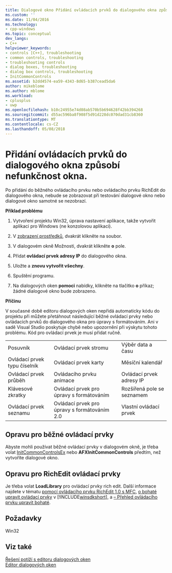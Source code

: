 ```yaml
---
title: Dialogové okno Přidání ovládacích prvků do dialogového okna způsobí nefunkčnost | Microsoft Docs
ms.custom: ''
ms.date: 11/04/2016
ms.technology:
- cpp-windows
ms.topic: conceptual
dev_langs:
- C++
helpviewer_keywords:
- controls [C++], troubleshooting
- common controls, troubleshooting
- troubleshooting controls
- dialog boxes, troubleshooting
- dialog box controls, troubleshooting
- InitCommonControls
ms.assetid: b2dd4574-ea59-4343-8d65-b387cead5da6
author: mikeblome
ms.author: mblome
ms.workload:
- cplusplus
- uwp
ms.openlocfilehash: b10c24955e74d08ab570b5b694628f42bb394268
ms.sourcegitcommit: d55ac596ba8f908f5d91d228dc070dad31cb8360
ms.translationtype: MT
ms.contentlocale: cs-CZ
ms.lasthandoff: 05/08/2018
---
```

# <a name="adding-controls-to-a-dialog-causes-the-dialog-to-no-longer-function"></a>Přidání ovládacích prvků do dialogového okna způsobí nefunkčnost okna.
Po přidání do běžného ovládacího prvku nebo ovládacího prvku RichEdit do dialogového okna, nebude se zobrazovat při testování dialogové okno nebo dialogové okno samotné se nezobrazí.  
  
 **Příklad problému**  
  
1.  Vytvoření projektu Win32, úprava nastavení aplikace, takže vytvořit aplikaci pro Windows (ne konzolovou aplikaci).  
  
2.  V [zobrazení prostředků](../windows/resource-view-window.md), dvakrát klikněte na soubor.  
  
3.  V dialogovém okně Možnosti, dvakrát klikněte **o** pole.  
  
4.  Přidat **ovládací prvek adresy IP** do dialogového okna.  
  
5.  Uložte a **znovu vytvořit všechny**.  
  
6.  Spuštění programu.  
  
7.  Na dialogových oken **pomoci** nabídky, klikněte na tlačítko **o** příkaz; žádné dialogové okno bude zobrazeno.  
  
 **Příčinu**  
  
 V současné době editoru dialogových oken nepřidá automaticky kódu do projektu při můžete přetáhnout následující běžné ovládací prvky nebo ovládacích prvků do dialogového okna pro úpravy s formátováním. Ani v sadě Visual Studio poskytuje chybě nebo upozornění při výskytu tohoto problému. Kód pro ovládací prvek je musí přidat ručně.  
  
||||  
|-|-|-|  
|Posuvník|Ovládací prvek stromu|Výběr data a času|  
|Ovládací prvek typu číselník|Ovládací prvek karty|Měsíční kalendář|  
|Ovládací prvek průběh|Ovládacího prvku animace|Ovládací prvek adresy IP|  
|Klávesové zkratky|Ovládací prvek pro úpravy s formátováním|Rozšířená pole se seznamem|  
|Ovládací prvek seznamu|Ovládací prvek pro úpravy s formátováním 2.0|Vlastní ovládací prvek|  
  
## <a name="the-fix-for-common-controls"></a>Opravu pro běžné ovládací prvky  
 Abyste mohli používat běžné ovládací prvky v dialogovém okně, je třeba volat [InitCommonControlsEx](http://msdn.microsoft.com/library/windows/desktop/bb775697) nebo **AFXInitCommonControls** předtím, než vytvoříte dialogové okno.  
  
## <a name="the-fix-for-richedit-controls"></a>Opravu pro RichEdit ovládací prvky  
 Je třeba volat **LoadLibrary** pro ovládací prvky rich edit. Další informace najdete v tématu [pomocí ovládacího prvku RichEdit 1.0 s MFC](../windows/using-the-richedit-1-0-control-with-mfc.md), [o bohaté upravit ovládací prvky](http://msdn.microsoft.com/library/windows/desktop/bb787873) v [!INCLUDE[winsdkshort](../atl-mfc-shared/reference/includes/winsdkshort_md.md)], a [– Přehled ovládacího prvku upravit bohaté](../mfc/overview-of-the-rich-edit-control.md).  
  
## <a name="requirements"></a>Požadavky  
 Win32  
  
## <a name="see-also"></a>Viz také  
 [Řešení potíží s editoru dialogových oken](../windows/troubleshooting-the-dialog-editor.md)   
 [Editor dialogových oken](../windows/dialog-editor.md)


